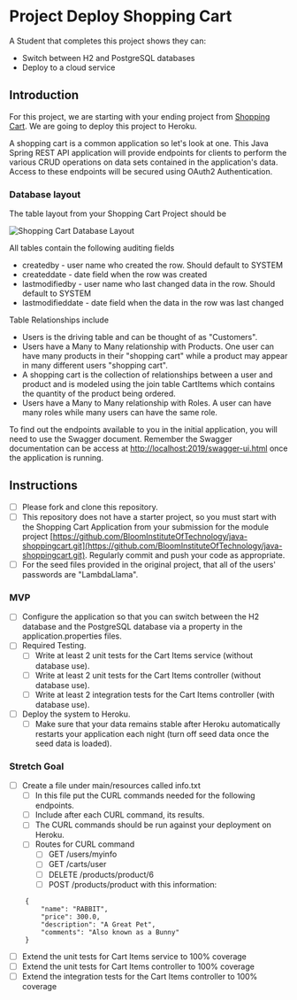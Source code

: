# Project Deploy Shopping Cart

A Student that completes this project shows they can:

* Switch between H2 and PostgreSQL databases
* Deploy to a cloud service

## Introduction

For this project, we are starting with your ending project from [Shopping Cart](https://github.com/BloomInstituteOfTechnology/java-shoppingcart.git). We are going to deploy this project to Heroku.

 A shopping cart is a common application so let's look at one. This Java Spring REST API application will provide endpoints for clients to perform the various CRUD operations on data sets contained in the application's data. Access to these endpoints will be secured using OAuth2 Authentication.

### Database layout

The table layout from your Shopping Cart Project should be

![Shopping Cart Database Layout](shoppingcartdb.png)

All tables contain the following auditing fields

* createdby - user name who created the row. Should default to SYSTEM
* createddate - date field when the row was created
* lastmodifiedby - user name who last changed data in the row. Should default to SYSTEM
* lastmodifieddate - date field when the data in the row was last changed

Table Relationships include

* Users is the driving table and can be thought of as "Customers".
* Users have a Many to Many relationship with Products. One user can have many products in their "shopping cart" while a product may appear in many different users "shopping cart".
* A shopping cart is the collection of relationships between a user and product and is modeled using the join table CartItems which contains the quantity of the product being ordered.
* Users have a Many to Many relationship with Roles. A user can have many roles while many users can have the same role.

To find out the endpoints available to you in the initial application, you will need to use the Swagger document. Remember the Swagger documentation can be access at [http://localhost:2019/swagger-ui.html](http://localhost:2019/swagger-ui.html) once the application is running.

## Instructions

* [ ] Please fork and clone this repository.
* [ ] This repository does not have a starter project, so you must start with the Shopping Cart Application from your submission for the module project [https://github.com/BloomInstituteOfTechnology/java-shoppingcart.git](https://github.com/BloomInstituteOfTechnology/java-shoppingcart.git). Regularly commit and push your code as appropriate.
* [ ] For the seed files provided in the original project, that all of the users' passwords are "LambdaLlama".

### MVP

* [ ] Configure the application so that you can switch between the H2 database and the PostgreSQL database via a property in the application.properties files.
* [ ] Required Testing.
  * [ ] Write at least 2 unit tests for the Cart Items service (without database use).
  * [ ] Write at least 2 unit tests for the Cart Items controller (without database use).
  * [ ] Write at least 2 integration tests for the Cart Items controller (with database use).
* [ ] Deploy the system to Heroku.
  * [ ] Make sure that your data remains stable after Heroku automatically restarts your application each night (turn off seed data once the seed data is loaded).
  
### Stretch Goal

* [ ] Create a file under main/resources called info.txt
  * [ ] In this file put the CURL commands needed for the following endpoints.
  * [ ] Include after each CURL command, its results.
  * [ ] The CURL commands should be run against your deployment on Heroku.
  * [ ] Routes for CURL command
    * [ ] GET /users/myinfo
    * [ ] GET /carts/user
    * [ ] DELETE /products/product/6
    * [ ] POST /products/product with this information:

```
    {
        "name": "RABBIT",
        "price": 300.0,
        "description": "A Great Pet",
        "comments": "Also known as a Bunny"
    }
```

* [ ] Extend the unit tests for Cart Items service to 100% coverage
* [ ] Extend the unit tests for Cart Items controller to 100% coverage
* [ ] Extend the integration tests for the Cart Items controller to 100% coverage
